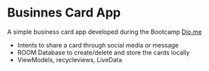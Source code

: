 # Businnes Card App
A simple business card app developed during the Bootcamp [Dio.me](dio.me)

- Intents to share a card through social media or message
- ROOM Database to create/delete and store the cards locally
- ViewModels, recycleviews, LiveData
